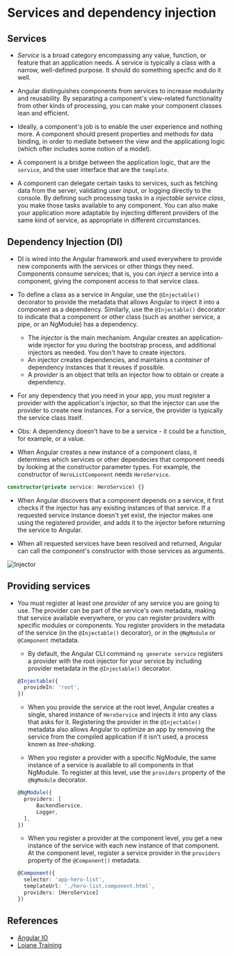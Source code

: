 # Services and dependency injection

## Services

- _Service_ is a broad category encompassing any value, function, or feature that an application needs. A service is typically a class with a narrow, well-defined purpose. It should do something specfic and do it well.

- Angular distinguishes components from services to increase modularity and reusability. By separating a component's view-related functionality from other kinds of processing, you can make your component classes lean and efficient.

- Ideally, a component's job is to enable the user experience and nothing more. A component should present properties and methods for data binding, in order to mediate between the view and the applicationg logic (which ofter includes some notion of a model).

- A component is a bridge between the application logic, that are the `service`, and the user interface that are the `template`.

- A component can delegate certain tasks to services, such as fetching data from the server, validating user input, or logging directly to the console. By defining such processing tasks in a _injectable service class_, you make those tasks available to any component. You can also make your application more adaptable by injecting different providers of the same kind of service, as appropriate in different circumstances.

## Dependency Injection (DI)

- DI is wired into the Angular framework and used everywhere to provide new components with the services or other things they need. Components consume services; that is, you can _inject_ a service into a component, giving the component access to that service class.

- To define a class as a service in Angular, use the `@Injectable()` decorator to provide the metadata that allows Angular to inject it into a component as a dependency. Similarly, use the `@Injectable()` decorator to indicate that a component or other class (such as another service, a pipe, or an NgModule) has a dependency.

  - The _injector_ is the main mechanism. Angular creates an application-wide injector for you during the bootstrap process, and additional injectors as needed. You don't have to create injectors.
  - An injector creates dependencies, and maintains a _container_ of dependency instances that it reuses if possible.
  - A _provider_ is an object that tells an injector how to obtain or create a dependency.

- For any dependency that you need in your app, you must register a provider with the application's injector, so that the injector can use the provider to create new instances. For a service, the provider is typically the service class itself.

- Obs: A dependency doesn't have to be a service - it could be a function, for example, or a value.

- When Angular creates a new instance of a component class, it determines which services or other dependecies that component needs by looking at the constructor parameter types. For example, the constructor of `HeroListComponent` needs `HeroService`.

```ts
constructor(private service: HeroService) {}
```

- When Angular discovers that a component depends on a service, it first checks if the injector has any existing instances of that service. If a requested service instance doesn't yet exist, the injector makes one using the registered provider, and adds it to the injector before returning the service to Angular.

- When all requested services have been resolved and returned, Angular can call the component's constructor with those services as arguments.

![Injector](https://angular.io/generated/images/guide/architecture/injector-injects.png)

## Providing services

- You must register at least one _provider_ of any service you are going to use. The provider can be part of the service's own metadata, making that service available everywhere, or you can register providers with specific modules or components. You register providers in the metadata of the service (in the `@Injectable()` decorator), or in the `@NgModule` or `@Component` metadata.

  - By default, the Angular CLI command `ng generate service` registers a provider with the root injector for your service by including provider metadata in the `@Injectable()` decorator.

  ```ts
  @Injectable({
  	provideIn: 'root',
  })
  ```

  - When you provide the service at the root level, Angular creates a single, shared instance of `HeroService` and injects it into any class that asks for it. Registering the provider in the `@Injectable()` metadata also allows Angular to optimize an app by removing the service from the compiled application if it isn't used, a process known as _tree-shaking_.

  - When you register a provider with a specific NgModule, the same instance of a service is available to all components in that NgModule. To register at this level, use the `providers` property of the `@NgModule` decorator.

  ```ts
  @NgModule({
  	providers: [
  		BackendService,
  		Logger,
  	],
  })
  ```

  - When you register a provider at the component level, you get a new instance of the service with each new instance of that component. At the component level, register a service provider in the `providers` property of the `@Component()` metadata.

  ```ts
  @Component({
    selector: 'app-hero-list',
    templateUrl: './hero-list.component.html',
    providers: [HeroService]
  })
  ```

## References

- [Angular IO](https://angular.io)
- [Loiane Training](https://loiane.training)
